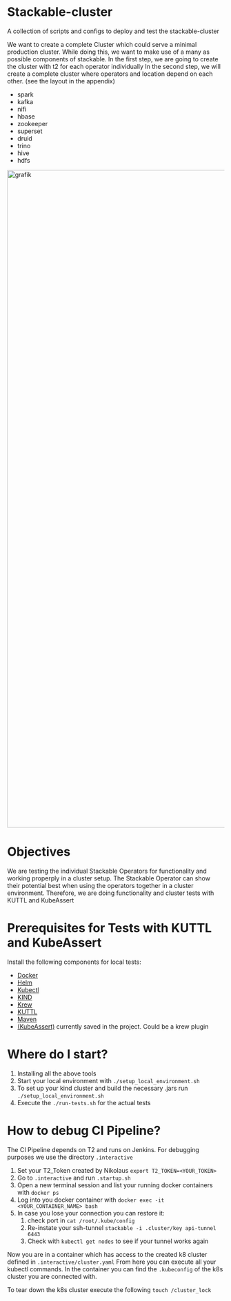 # Stackable-cluster
A collection of scripts and configs to deploy and test the stackable-cluster

We want to create a complete Cluster which could serve a minimal production cluster.
While doing this, we want to make use of a many as possible components of stackable.
In the first step, we are going to create the cluster with t2 for each operator individually
In the second step, we will create a complete cluster where operators and location depend on each other. (see the layout in the appendix)

* spark
* kafka
* nifi
* hbase
* zookeeper
* superset
* druid
* trino
* hive
* hdfs

<img width="1526" alt="grafik" src="https://user-images.githubusercontent.com/9850483/141151184-b54c86ed-83fc-451e-ac66-50615066a1d3.png">

# Objectives

We are testing the individual Stackable Operators for functionality and working properply in a cluster setup.
The Stackable Operator can show their potential best when using the operators together in a cluster environment.
Therefore, we are doing functionality and cluster tests with KUTTL and KubeAssert

# Prerequisites for Tests with KUTTL and KubeAssert

Install the following components for local tests:
* [Docker](https://docs.docker.com/get-docker/)
* [Helm](https://helm.sh/docs/intro/install/)
* [Kubectl](https://kubernetes.io/docs/tasks/tools/install-kubectl-linux/)
* [KIND](https://kind.sigs.k8s.io/docs/user/quick-start/#installation)
* [Krew](https://krew.sigs.k8s.io/docs/user-guide/setup/install/)
* [KUTTL](https://kuttl.dev/docs/cli.html)
* [Maven](https://maven.apache.org/install.html)
* [(KubeAssert)](https://morningspace.github.io/kubeassert/docs/#/getting-started) currently saved in the project. Could be a krew plugin

# Where do I start?

1. Installing all the above tools
2. Start your local environment with ```./setup_local_environment.sh```
2. To set up your kind cluster and build the necessary .jars run ```./setup_local_environment.sh```
3. Execute the ```./run-tests.sh``` for the actual tests

# How to debug CI Pipeline?

The CI Pipeline depends on T2 and runs on Jenkins.
For debugging purposes we use the directory ```.interactive```
1. Set your T2_Token created by Nikolaus ```export T2_TOKEN=<YOUR_TOKEN>```
2. Go to ```.interactive``` and run ```.startup.sh```
3. Open a new terminal session and list your running docker containers with ```docker ps```
4. Log into you docker container with ```docker exec -it <YOUR_CONTAINER_NAME> bash```
5. In case you lose your connection you can restore it:
    1. check port in ```cat /root/.kube/config```
    2. Re-instate your ssh-tunnel ```stackable -i .cluster/key api-tunnel 6443```
    3. Check with ```kubectl get nodes``` to see if your tunnel works again

Now you are in a container which has access to the created k8 cluster defined in ```.interactive/cluster.yaml```
From here you can execute all your kubectl commands. In the container you can find the ```.kubeconfig``` of the k8s cluster you are connected with.

To tear down the k8s cluster execute the following ```touch /cluster_lock```